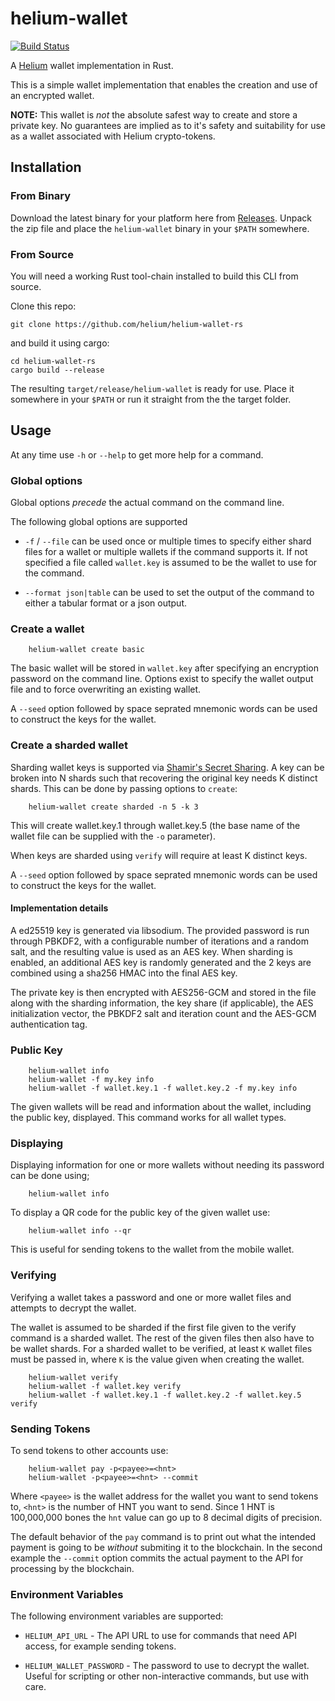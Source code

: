 # helium-wallet

[![Build Status](https://travis-ci.com/helium/helium-wallet-rs.svg?branch=master)](https://travis-ci.com/helium/helium-wallet-rs)

A [Helium](https://helium.com) wallet implementation in Rust.

This is a simple wallet implementation that enables the creation and
use of an encrypted wallet.

**NOTE:** This wallet is _not_ the absolute safest way to create and
store a private key. No guarantees are implied as to it's safety and
suitability for use as a wallet associated with Helium crypto-tokens.

## Installation

### From Binary

Download the latest binary for your platform here from
[Releases](https://github.com/helium/helium-wallet-rs/releases/latest). Unpack
the zip file and place the `helium-wallet` binary in your `$PATH`
somewhere.

### From Source

You will need a working Rust tool-chain installed to build this CLI
from source.

Clone this repo:

```
git clone https://github.com/helium/helium-wallet-rs
```

and build it using cargo:

```
cd helium-wallet-rs
cargo build --release
```

The resulting `target/release/helium-wallet` is ready for use. Place
it somewhere in your `$PATH` or run it straight from the the target
folder.

## Usage

At any time use `-h` or `--help` to get more help for a command.

### Global options

Global options _precede_ the actual command on the command line.

The following global options are supported

* `-f` / `--file` can be used once or multiple times to specify either
  shard files for a wallet or multiple wallets if the command supports
  it. If not specified a file called `wallet.key` is assumed to be the
  wallet to use for the command.

* `--format json|table` can be used to set the output of the command
  to either a tabular format or a json output.

### Create a wallet

```
    helium-wallet create basic
```

The basic wallet will be stored in `wallet.key` after specifying an
encryption password on the command line. Options exist to specify the
wallet output file and to force overwriting an existing wallet.

A `--seed` option followed by space seprated mnemonic words can be
used to construct the keys for the wallet.


### Create a sharded wallet

Sharding wallet keys is supported via [Shamir's Secret
Sharing](https://github.com/dsprenkels/sss).  A key can be broken into
N shards such that recovering the original key needs K distinct
shards. This can be done by passing options to `create`:

```
    helium-wallet create sharded -n 5 -k 3
```

This will create wallet.key.1 through wallet.key.5 (the base name of
the wallet file can be supplied with the `-o` parameter).

When keys are sharded using `verify` will require at least K distinct
keys.

A `--seed` option followed by space seprated mnemonic words can be
used to construct the keys for the wallet.

#### Implementation details

A ed25519 key is generated via libsodium. The provided password is run
through PBKDF2, with a configurable number of iterations and a random
salt, and the resulting value is used as an AES key. When sharding is
enabled, an additional AES key is randomly generated and the 2 keys
are combined using a sha256 HMAC into the final AES key.

The private key is then encrypted with AES256-GCM and stored in the
file along with the sharding information, the key share (if
applicable), the AES initialization vector, the PBKDF2 salt and
iteration count and the AES-GCM authentication tag.


### Public Key

```
    helium-wallet info
    helium-wallet -f my.key info
    helium-wallet -f wallet.key.1 -f wallet.key.2 -f my.key info
```

The given wallets will be read and information about the wallet,
including the public key, displayed. This command works for all wallet
types.

### Displaying

Displaying information for one or more wallets without needing its
password can be done using;


```
    helium-wallet info
```

To display a QR code for the public key of the given wallet use:

```
    helium-wallet info --qr
```

This is useful for sending tokens to the wallet from the mobile
wallet.

### Verifying

Verifying a wallet takes a password and one or more wallet files and
attempts to decrypt the wallet.

The wallet is assumed to be sharded if the first file given to the
verify command is a sharded wallet. The rest of the given files then
also have to be wallet shards. For a sharded wallet to be verified, at
least `K` wallet files must be passed in, where `K` is the value given
when creating the wallet.

```
    helium-wallet verify
    helium-wallet -f wallet.key verify
    helium-wallet -f wallet.key.1 -f wallet.key.2 -f wallet.key.5 verify
```

### Sending Tokens

To send tokens to other accounts use:

```
    helium-wallet pay -p<payee>=<hnt>
    helium-wallet -p<payee>=<hnt> --commit

```

Where `<payee>` is the wallet address for the wallet you want to
send tokens to, `<hnt>` is the number of HNT you want to send. Since 1 HNT
is 100,000,000 bones the `hnt` value can go up to 8 decimal digits of
precision.

The default behavior of the `pay` command is to print out what the
intended payment is going to be _without_ submiting it to the
blockchain.  In the second example the `--commit` option commits the
actual payment to the API for processing by the blockchain.


### Environment Variables

The following environment variables are supported:

* `HELIUM_API_URL` - The API URL to use for commands that need API
  access, for example sending tokens.

* `HELIUM_WALLET_PASSWORD` - The password to use to decrypt the
  wallet. Useful for scripting or other non-interactive commands, but
  use with care.
